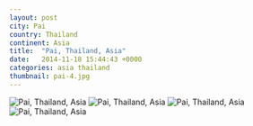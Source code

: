 ```yaml
---
layout: post
city: Pai
country: Thailand
continent: Asia
title:  "Pai, Thailand, Asia"
date:   2014-11-18 15:44:43 +0000
categories: asia thailand
thumbnail: pai-4.jpg
---
```


<div class="img-container">
	<img class="img-responsive" src="{{ site.baseurl }}/img/countries/thailand/pai-1.jpg" alt="Pai, Thailand, Asia"/>
	<img class="img-responsive" src="{{ site.baseurl }}/img/countries/thailand/pai-2.jpg" alt="Pai, Thailand, Asia"/>
	<img class="img-responsive" src="{{ site.baseurl }}/img/countries/thailand/pai-3.jpg" alt="Pai, Thailand, Asia"/>
	<img class="img-responsive" src="{{ site.baseurl }}/img/countries/thailand/pai-4.jpg" alt="Pai, Thailand, Asia"/>
</div>

